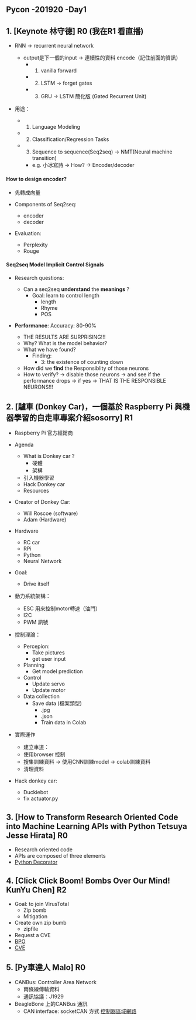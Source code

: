 ## Pycon -201920 -Day1
## 1. [Keynote 林守德] R0 (我在R1 看直播)

*  RNN -> recurrent neural network  
	* output是下一個的input -> 連續性的資料 encode（記住前面的資訊）
		* 1. vanilla forward
		* 2. LSTM -> forget gates
		* 3. GRU -> LSTM 簡化版 (Gated Recurrent Unit)

* 用途：
	* 1. Language Modeling  
 	* 2. Classification/Regression Tasks   
	* 3. Sequence to sequence(Seq2seq) -> NMT(Neural machine transition)
		* e.g. 小冰寫詩 -> How? -> Encoder/decoder
#### How to design encoder?
*  先轉成向量
*  Components of Seq2seq:
	* encoder  
	* decoder  

* Evaluation:
	* Perplexity  
	* Rouge
#### Seq2seq Model Implicit Control Signals
* Research questions:
	* Can a seq2seq **understand** the <strong>meanings</strong> ?  
		* Goal: learn to control length
			* length  	
			* Rhyme  
			* POS

* **Performance**: Accuracy: 80-90%  
	* THE RESULTS ARE SURPRISING!!!  
	* Why? What is the model behavior?  
	* What we have found?
		* Finding:
			* 3: the existence of counting down
	* How did we **find** the Responsiblity of those neurons
	* How to verify? -> disable those neurons -> and see if the performance drops -> if yes -> THAT IS THE RESPONSIBLE NEURONS!!!
## 
## 2. [驢車 (Donkey Car)，一個基於 Raspberry Pi 與機器學習的自走車專案介紹sosorry] R1
* Raspberry Pi 官方經銷商
* Agenda
	* What is Donkey car ?
		* 硬體
		* 架構
	* 引入機器學習
	* Hack Donkey car
	* Resources
* Creator of Donkey Car:
	* Will Roscoe (software)
	* Adam (Hardware)
* Hardware
	* RC car
	* RPi
	* Python
	* Neural Network
* Goal:
	* Drive itself
* 動力系統架構：
	* ESC 用來控制motor轉速（油門）
	* I2C
	* PWM 訊號
* 控制理論：
	* Percepion:
		* Take pictures
		* get user input
	* Planning
		* Get model prediction
	* Control
		* Update servo
		* Update motor
	* Data collection
		* Save data (檔案類型)
			* .jpg
			* .json
			* Train data in Colab
* 實際運作
	* 建立車道：
	* 使用browser 控制
	* 搜集訓練資料 -> 使用CNN訓練model -> colab訓練資料
	* 清理資料

* Hack donkey car:
	* Duckiebot 
	* fix actuator.py
## 
## 3. [How to Transform Research Oriented Code into Machine Learning APIs with Python Tetsuya Jesse Hirata] R0
* Research oriented code 
* APIs are composed of three elements
* [Python Decorator](https://blog.techbridge.cc/2018/06/15/python-decorator-introduction/)
##
## 4. [Click Click Boom! Bombs Over Our Mind! KunYu Chen] R2
* Goal: to join VirusTotal
	* Zip bomb 
	* Mitigation 
* Create own zip bumb
	* zipfile
* Request a CVE 
* [BPO](https://bugs.python.org)
* [CVE](https://cve.mitre.org/cgi-bin/cvename.cgi?name=CVE-2019-9674)
##
## 5. [Py車達人 Malo] R0
* CANBus: Controller Area Network
	* 兩條線傳輸資料
	* 通訊協議：J1929
* BeagleBone 上的CANBus 通訊
	* CAN interface: socketCAN 方式 [控制器區域網路](https://www.wikiwand.com/zh-tw/控制器區域網路)












